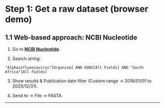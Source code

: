 # Step 1: Get a raw dataset (browser demo)

## 1.1 Web-based approach: NCBI Nucleotide

1.  Go to **[NCBI Nucleotide](https://www.ncbi.nlm.nih.gov/nuccore)**.

2.  Search string:

```
"Alphainfluenzavirus"[Organism] AND H3N2[All Fields] AND "South Africa"[All Fields]
```

3.  Show results & Publication date filter (Custom range → 2018/01/01 to 2025/12/31).

4.  Send to → File → FASTA.

* * * * *
